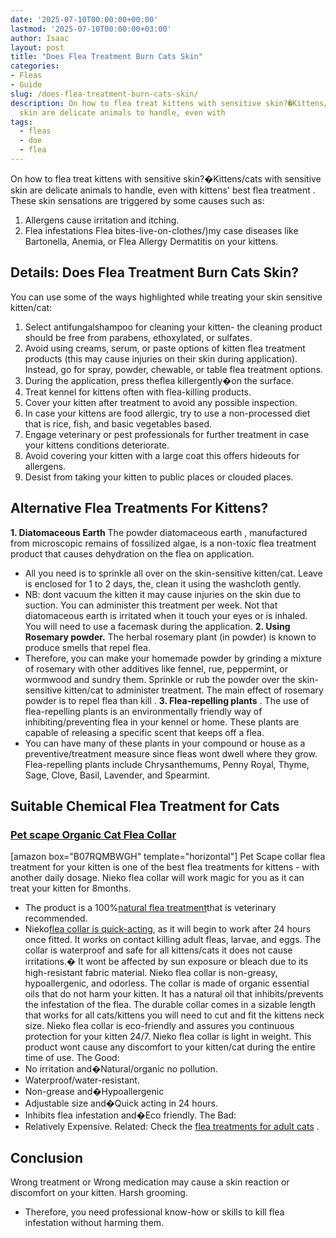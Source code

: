 ```yaml
---
date: '2025-07-10T00:00:00+00:00'
lastmod: '2025-07-10T00:00:00+03:00'
author: Isaac
layout: post
title: "Does Flea Treatment Burn Cats Skin"
categories:
- Fleas
- Guide
slug: /does-flea-treatment-burn-cats-skin/
description: On how to flea treat kittens with sensitive skin?�Kittens/cats with sensitive
  skin are delicate animals to handle, even with
tags: 
  - fleas
  - doe
  - flea
---
```

On how to flea treat kittens with sensitive skin?�Kittens/cats with sensitive skin are delicate animals to handle, even with
kittens' best flea treatment
. These skin sensations are triggered by some causes such as:
1. Allergens  cause irritation and itching.
2. Flea infestations  Flea bites-live-on-clothes/)my case diseases like Bartonella, Anemia, or Flea Allergy Dermatitis on your kittens.
## Details: Does Flea Treatment Burn Cats Skin?
You can use some of the ways highlighted while treating your skin sensitive kitten/cat:
1. Select antifungalshampoo for cleaning your kitten- the cleaning product should be free from parabens, ethoxylated, or sulfates.
2. Avoid using creams, serum, or paste options of kitten flea treatment products (this may cause injuries on their skin during application). Instead, go for spray, powder, chewable, or table flea treatment options.
3. During the application, press theflea killergently�on the surface.
4. Treat kennel for kittens often with flea-killing products.
5. Cover your kitten after treatment to avoid any possible inspection.
6. In case your kittens are food allergic, try to use a non-processed diet that is rice, fish, and basic vegetables based.
7. Engage veterinary or pest professionals for further treatment in case your kittens conditions deteriorate.
8. Avoid covering your kitten with a large coat  this offers hideouts for allergens.
9. Desist from taking your kitten to public places or clouded places.
## Alternative Flea Treatments For Kittens?
**1. Diatomaceous Earth**
The
powder diatomaceous earth
, manufactured from microscopic remains of fossilized algae, is a non-toxic flea treatment product that causes dehydration on the flea on application.
- All you need is to sprinkle all over on the skin-sensitive kitten/cat. Leave is enclosed for 1 to 2 days, the, clean it using the washcloth gently.
- NB: dont vacuum the kitten  it may cause injuries on the skin due to suction.
You can administer this treatment per week. Not that
diatomaceous earth
is irritated when it touch your eyes or is inhaled. You will need to use a facemask during the application.
**2. Using Rosemary powder.**
The herbal rosemary plant (in powder) is known to produce smells that repel flea.
- Therefore, you can make your homemade powder by grinding a mixture of rosemary with other additives like fennel, rue, peppermint, or wormwood and sundry them.
Sprinkle or rub the powder over the skin-sensitive kitten/cat to administer treatment. The main effect of rosemary
powder is to repel flea than kill
.
**3. Flea-repelling plants**
.
The use of flea-repelling plants is an environmentally friendly way of inhibiting/preventing flea in your kennel or home. These plants are capable of releasing a specific scent that keeps off a flea.
- You can have many of these plants in your compound or house as a preventive/treatment measure since fleas wont dwell where they grow.
Flea-repelling plants include Chrysanthemums, Penny Royal, Thyme, Sage, Clove, Basil, Lavender, and Spearmint.
## Suitable Chemical Flea Treatment for Cats
### [Pet scape Organic Cat Flea Collar](https://www.amazon.com/dp/B07RQMBWGH/?tag=p-policy-20)
[amazon box="B07RQMBWGH" template="horizontal"]
Pet Scape collar flea treatment for your kitten is one of the best flea treatments for kittens - with another daily dosage. Nieko
flea collar
will work magic for you as it can treat your kitten for 8months.
- The product is a 100%[natural flea treatment](https://pestpolicy.com/does-apple-cider-vinegar-kill-fleas/)that is veterinary recommended.
- Nieko[flea collar is quick-acting](https://pestpolicy.com/best-flea-collar-for-dogs/), as it will begin to work after 24 hours once fitted. It works on contact killing adult fleas, larvae, and eggs.
The collar is waterproof and safe for all kittens/cats  it does not cause irritations.� It wont be affected by sun exposure or bleach due to its high-resistant fabric material.
Nieko flea collar is non-greasy, hypoallergenic, and odorless. The collar is made of
organic essential oils
that do not harm your kitten. It has a natural oil that inhibits/prevents the infestation of the flea.
The durable collar comes in a sizable length that works for all cats/kittens  you will need to cut and fit the kittens neck size.
Nieko flea collar is eco-friendly and assures you continuous protection for your kitten 24/7.
Nieko flea collar is light in weight. This product wont cause any discomfort to your kitten/cat during the entire time of use.
The Good:
- No irritation and�Natural/organic  no pollution.
- Waterproof/water-resistant.
- Non-grease and�Hypoallergenic
- Adjustable size and�Quick acting  in 24 hours.
- Inhibits flea infestation and�Eco friendly.
The Bad:
- Relatively Expensive.
Related: Check the
[flea treatments for adult cats](https://pestpolicy.com/best-flea-treatment-for-cats/)
.
## Conclusion
Wrong treatment or Wrong medication may cause a skin reaction or discomfort on your kitten.
Harsh grooming.
- Therefore, you need professional know-how or skills to kill flea infestation without harming them.
